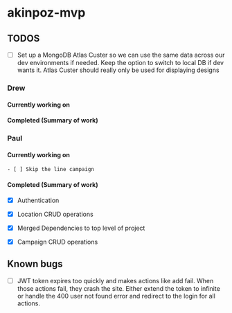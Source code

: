 # akinpoz-mvp

  

## TODOS

- [ ] Set up a MongoDB Atlas Custer so we can use the same data across our dev environments if needed. Keep the option to switch to local DB if dev wants it. Atlas Custer should really only be used for displaying designs

### Drew

#### Currently working on

#### Completed (Summary of work)

  

### Paul

#### Currently working on

    - [ ] Skip the line campaign

#### Completed (Summary of work)

- [x] Authentication

- [x] Location CRUD operations

- [x] Merged Dependencies to top level of project

- [x] Campaign CRUD operations

## Known bugs
- [ ] JWT token expires too quickly and makes actions like add fail. When those actions fail, they crash the site. Either extend the token to infinite or handle the 400 user not found error and redirect to the login for all actions. 